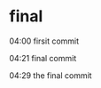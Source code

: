 # final

04:00 firsit commit

04:21 final commit

04:29 the final commit

<p align="center"
<img src="![3323](https://user-images.githubusercontent.com/116532192/207706679-50af96df-50e6-4360-8787-0ad5d1f2ccac.gif)">
